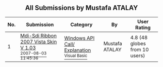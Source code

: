 ﻿<div align="center">

## All Submissions by Mustafa ATALAY

</div>

No.  | Submission | Category | By   | User Rating
---- | ---------- | -------- | ---- | -----------
1 | [Mdi\-Sdi Ribbon 2007 Vista Skin V 1\.03<br /><sup>2007-08-03 11:45:36</sup>](https://github.com/Planet-Source-Code/mustafa-atalay-mdi-sdi-ribbon-2007-vista-skin-v-1-03__1-68745) | [Windows API Call/ Explanation<br /><sup>Visual Basic</sup>](../ByCategory/windows-api-call-explanation__1-39.md) | Mustafa ATALAY | 4.8 (48 globes from 10 users)

